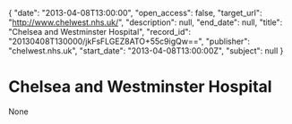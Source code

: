 {
  "date": "2013-04-08T13:00:00", 
  "open_access": false, 
  "target_url": "http://www.chelwest.nhs.uk/", 
  "description": null, 
  "end_date": null, 
  "title": "Chelsea and Westminster Hospital", 
  "record_id": "20130408T130000/jkFsFLGEZ8ATO+55c9igQw==", 
  "publisher": "chelwest.nhs.uk", 
  "start_date": "2013-04-08T13:00:00Z", 
  "subject": null
}

# Chelsea and Westminster Hospital

None